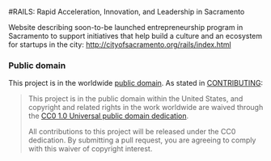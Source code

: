 #RAILS: Rapid Acceleration, Innovation, and Leadership in Sacramento

Website describing soon-to-be launched entrepreneurship program in Sacramento to support initiatives that help build a culture and an ecosystem for startups in the city: http://cityofsacramento.org/rails/index.html

### Public domain

This project is in the worldwide [public domain](LICENSE.md). As stated in [CONTRIBUTING](CONTRIBUTING.md):

> This project is in the public domain within the United States, and copyright and related rights in the work worldwide are waived through the [CC0 1.0 Universal public domain dedication](https://creativecommons.org/publicdomain/zero/1.0/).
>
> All contributions to this project will be released under the CC0 dedication. By submitting a pull request, you are agreeing to comply with this waiver of copyright interest.
